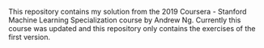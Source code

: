 This repository contains my solution from the 2019 Coursera - Stanford Machine Learning Specialization course by Andrew Ng. Currently this course was updated and this repository only contains the exercises of the first version.
